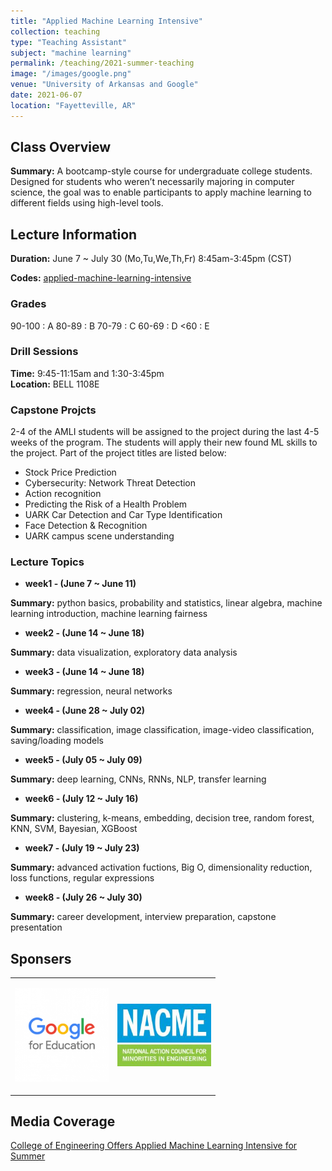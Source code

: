```yaml
---
title: "Applied Machine Learning Intensive"
collection: teaching
type: "Teaching Assistant"
subject: "machine learning"
permalink: /teaching/2021-summer-teaching
image: "/images/google.png" 
venue: "University of Arkansas and Google"
date: 2021-06-07
location: "Fayetteville, AR"
---
```


## Class Overview
<b>Summary:</b> A bootcamp-style course for undergraduate college students. Designed for students who weren’t necessarily majoring in computer science, the goal was to enable participants to apply machine learning to different fields using high-level tools.

<!-- ## People -->
<!-- <table style="width:100%;border:0px;border-spacing:0px;border-collapse:collapse;margin-right:auto;">
  <tbody>
    <tr>
      <td style="vertical-align:middle">
        <p align="center"><img src="/images/icj070128s.jpg" width="120"/></p>
      </td>
      <td style="vertical-align:middle">
        <p align="center"><img src="/images/prof.jpg" width="120"/></p>
      </td>
    </tr>
    <tr>
      <td style="horizontal-align:middle">
        <center><p>Instructor: </p><a href="https://icjong.hosted.uark.edu/">Ing-Chang Jong</a></center>
      </td>
      <td style="horizontal-align:middle">
        <center><p>TA: </p><a>Kashu Yamazaki</a></center>
      </td>
    </tr>
  </tbody>
</table> -->
  
## Lecture Information
<b>Duration:</b> June 7 ~ July 30 (Mo,Tu,We,Th,Fr) 8:45am-3:45pm (CST)

<b>Codes:</b> [applied-machine-learning-intensive](https://github.com/google/applied-machine-learning-intensive)

### Grades 
90-100   : A
80-89  : B
70-79  : C
60-69 : D
<60     : E

### Drill Sessions
<b>Time:</b> 9:45-11:15am and 1:30-3:45pm <br>
<b>Location:</b> BELL 1108E

### Capstone Projcts
2-4 of the AMLI students will be assigned to the project during the last 4-5 weeks of the program. The students will apply their new found ML skills to the project. Part of the project titles are listed below:
* Stock Price Prediction 
* Cybersecurity: Network Threat Detection 
* Action recognition 
* Predicting the Risk of a Health Problem 
* UARK Car Detection and Car Type Identification
* Face Detection & Recognition
* UARK campus scene understanding 

### Lecture Topics
- <b>week1 - (June 7 ~ June 11)</b><br> 

<b>Summary:</b> python basics, probability and statistics, linear algebra, machine learning introduction, machine learning fairness

- <b>week2 - (June 14 ~ June 18)</b><br> 

<b>Summary:</b> data visualization, exploratory data analysis

- <b>week3 - (June 14 ~ June 18)</b><br> 

<b>Summary:</b> regression, neural networks

- <b>week4 - (June 28 ~ July 02)</b><br> 

<b>Summary:</b> classification, image classification, image-video classification, saving/loading models

- <b>week5 - (July 05 ~ July 09)</b><br> 

<b>Summary:</b> deep learning, CNNs, RNNs, NLP, transfer learning

- <b>week6 - (July 12 ~ July 16)</b><br> 

<b>Summary:</b> clustering, k-means, embedding, decision tree, random forest, KNN, SVM, Bayesian, XGBoost

- <b>week7 - (July 19 ~ July 23)</b><br> 

<b>Summary:</b> advanced activation fuctions, Big O, dimensionality reduction, loss functions, regular expressions

- <b>week8 - (July 26 ~ July 30)</b><br> 

<b>Summary:</b> career development, interview preparation, capstone presentation  

## Sponsers
<table style="width:100%;border:0px;border-spacing:0px;border-collapse:collapse;margin-right:auto;">
  <tbody>
    <tr>
      <td style="vertical-align:middle">
        <p align="center"><img src="/images/GoogleEdLogo.png" width="150"/></p>
      </td>
      <td style="vertical-align:middle">
        <p align="center"><img src="/images/nacme-1024x686-3.jpeg" width="150"/></p>
      </td>
    </tr>
</tbody>
</table>

## Media Coverage 

[College of Engineering Offers Applied Machine Learning Intensive for Summer](https://news.uark.edu/articles/57146/college-of-engineering-offers-applied-machine-learning-intensive-for-summer)
